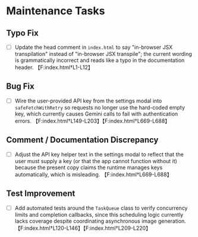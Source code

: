 # Maintenance Tasks

## Typo Fix
- [ ] Update the head comment in `index.html` to say "in-browser JSX transpilation" instead of "in-browser JSX transpile"; the current wording is grammatically incorrect and reads like a typo in the documentation header. 【F:index.html†L1-L12】

## Bug Fix
- [ ] Wire the user-provided API key from the settings modal into `safeFetchWithRetry` so requests no longer use the hard-coded empty key, which currently causes Gemini calls to fail with authentication errors. 【F:index.html†L149-L203】【F:index.html†L669-L688】

## Comment / Documentation Discrepancy
- [ ] Adjust the API key helper text in the settings modal to reflect that the user must supply a key (or that the app cannot function without it) because the present copy claims the runtime manages keys automatically, which is misleading. 【F:index.html†L669-L688】

## Test Improvement
- [ ] Add automated tests around the `TaskQueue` class to verify concurrency limits and completion callbacks, since this scheduling logic currently lacks coverage despite coordinating asynchronous image generation. 【F:index.html†L120-L146】【F:index.html†L209-L220】
